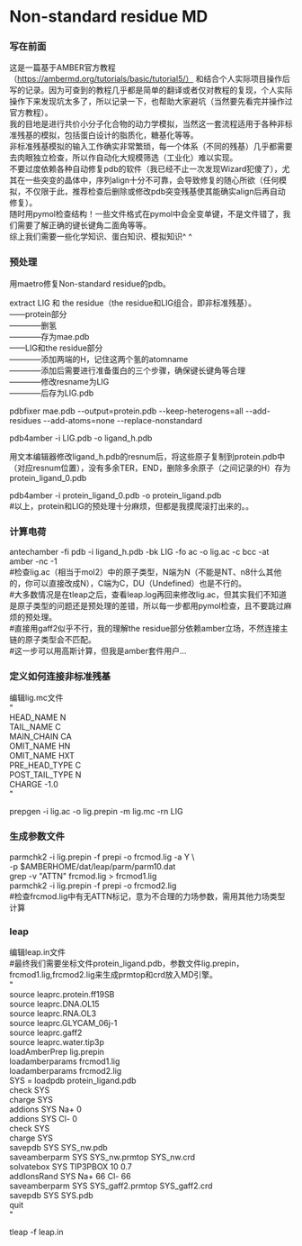 # Non-standard residue MD

### 写在前面
这是一篇基于AMBER官方教程（https://ambermd.org/tutorials/basic/tutorial5/） 和结合个人实际项目操作后写的记录。因为可查到的教程几乎都是简单的翻译或者仅对教程的复现，个人实际操作下来发现坑太多了，所以记录一下，也帮助大家避坑（当然要先看完并操作过官方教程）。  
我的目地是进行共价小分子化合物的动力学模拟，当然这一套流程适用于各种非标准残基的模拟，包括蛋白设计的脂质化，糖基化等等。  
非标准残基模拟的输入工作确实非常繁琐，每一个体系（不同的残基）几乎都需要去肉眼独立检查，所以作自动化大规模筛选（工业化）难以实现。  
不要过度依赖各种自动修复pdb的软件（我已经不止一次发现Wizard犯傻了），尤其在一些突变的晶体中，序列align十分不可靠，会导致修复的随心所欲（任何模拟，不仅限于此，推荐检查后删除或修改pdb突变残基使其能确实align后再自动修复）。  
随时用pymol检查结构！一些文件格式在pymol中会全变单键，不是文件错了，我们需要了解正确的键长键角二面角等等。  
综上我们需要一些化学知识、蛋白知识、模拟知识^ ^  
### 预处理
用maetro修复Non-standard residue的pdb。  

extract LIG 和 the residue（the residue和LIG组合，即非标准残基）。  
——protein部分   
————删氢  
————存为mae.pdb  
——LIG和the residue部分  
————添加两端的H，记住这两个氢的atomname  
————添加后需要进行准备蛋白的三个步骤，确保键长键角等合理  
————修改resname为LIG  
————后存为LIG.pdb 
  
pdbfixer mae.pdb --output=protein.pdb --keep-heterogens=all --add-residues --add-atoms=none --replace-nonstandard  
  
pdb4amber -i LIG.pdb -o ligand_h.pdb  
  
用文本编辑器修改ligand_h.pdb的resnum后，将这些原子复制到protein.pdb中（对应resnum位置），没有多余TER，END，删除多余原子（之间记录的H）存为protein_ligand_0.pdb  
  
pdb4amber -i protein_ligand_0.pdb -o protein_ligand.pdb  
	#以上，protein和LIG的预处理十分麻烦，但都是我摸爬滚打出来的。。  
  
### 计算电荷
antechamber -fi pdb -i ligand_h.pdb -bk LIG -fo ac -o lig.ac -c bcc -at amber -nc -1   
	#检查lig.ac（相当于mol2）中的原子类型，N端为N（不能是NT、n8什么其他的，你可以直接改成N），C端为C，DU（Undefined）也是不行的。  
	#大多数情况是在tleap之后，查看leap.log再回来修改lig.ac，但其实我们不知道是原子类型的问题还是预处理的差错，所以每一步都用pymol检查，且不要跳过麻烦的预处理。  
	#直接用gaff2似乎不行，我的理解the residue部分依赖amber立场，不然连接主链的原子类型会不匹配。  
 	#这一步可以用高斯计算，但我是amber套件用户...
  
### 定义如何连接非标准残基  
编辑lig.mc文件  
	"  
HEAD_NAME N  
TAIL_NAME C  
MAIN_CHAIN CA  
OMIT_NAME HN  
OMIT_NAME HXT  
PRE_HEAD_TYPE C  
POST_TAIL_TYPE N  
CHARGE -1.0  
	"  
  
prepgen -i lig.ac -o lig.prepin -m lig.mc -rn LIG  

### 生成参数文件    
parmchk2 -i lig.prepin -f prepi -o frcmod.lig -a Y \  
         -p $AMBERHOME/dat/leap/parm/parm10.dat  
grep -v "ATTN" frcmod.lig > frcmod1.lig  
parmchk2 -i lig.prepin -f prepi -o frcmod2.lig  
	#检查frcmod.lig中有无ATTN标记，意为不合理的力场参数，需用其他力场类型计算  
  
### leap  
编辑leap.in文件  
	#最终我们需要坐标文件protein_ligand.pdb，参数文件lig.prepin，frcmod1.lig,frcmod2.lig来生成prmtop和crd放入MD引擎。  
	"  
source leaprc.protein.ff19SB   
source leaprc.DNA.OL15  
source leaprc.RNA.OL3  
source leaprc.GLYCAM_06j-1  
source leaprc.gaff2  
source leaprc.water.tip3p  
loadAmberPrep lig.prepin  
loadamberparams frcmod1.lig  
loadamberparams frcmod2.lig  
SYS = loadpdb protein_ligand.pdb  
check SYS  
charge SYS  
addions SYS Na+ 0  
addions SYS Cl- 0  
check SYS  
charge SYS  
savepdb SYS SYS_nw.pdb  
saveamberparm SYS SYS_nw.prmtop SYS_nw.crd  
solvatebox SYS TIP3PBOX 10 0.7  
addIonsRand SYS Na+ 66 Cl- 66  
saveamberparm SYS SYS_gaff2.prmtop SYS_gaff2.crd  
savepdb SYS SYS.pdb  
quit  
	"  
  
tleap -f leap.in  
